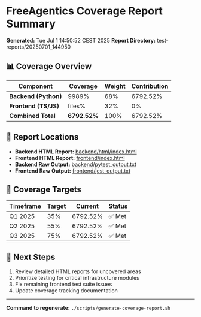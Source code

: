 # FreeAgentics Coverage Report Summary

**Generated:** Tue Jul  1 14:50:52 CEST 2025
**Report Directory:** test-reports/20250701_144950

## 📊 Coverage Overview

| Component | Coverage | Weight | Contribution |
|-----------|----------|--------|-------------|
| **Backend (Python)** | 9989% | 68% | 6792.52% |
| **Frontend (TS/JS)** | files% | 32% | 0% |
| **Combined Total** | **6792.52%** | 100% | 6792.52% |

## 📁 Report Locations

- **Backend HTML Report:** [backend/html/index.html](backend/html/index.html)
- **Frontend HTML Report:** [frontend/index.html](frontend/index.html)
- **Backend Raw Output:** [backend/pytest_output.txt](backend/pytest_output.txt)
- **Frontend Raw Output:** [frontend/jest_output.txt](frontend/jest_output.txt)

## 🎯 Coverage Targets

| Timeframe | Target | Current | Status |
|-----------|--------|---------|---------|
| Q1 2025 | 35% | 6792.52% | ✅ Met |
| Q2 2025 | 55% | 6792.52% | ✅ Met |
| Q3 2025 | 75% | 6792.52% | ✅ Met |

## 🚀 Next Steps

1. Review detailed HTML reports for uncovered areas
2. Prioritize testing for critical infrastructure modules
3. Fix remaining frontend test suite issues
4. Update coverage tracking documentation

---

**Command to regenerate:** `./scripts/generate-coverage-report.sh`
